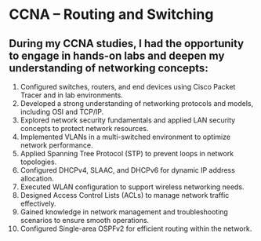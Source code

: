 # CCNA – Routing and Switching

## During my CCNA studies, I had the opportunity to engage in hands-on labs and deepen my understanding of networking concepts:

1. Configured switches, routers, and end devices using Cisco Packet Tracer and in lab environments.
2. Developed a strong understanding of networking protocols and models, including OSI and TCP/IP.
3. Explored network security fundamentals and applied LAN security concepts to protect network resources.
4. Implemented VLANs in a multi-switched environment to optimize network performance.
5. Applied Spanning Tree Protocol (STP) to prevent loops in network topologies.
6. Configured DHCPv4, SLAAC, and DHCPv6 for dynamic IP address allocation.
7. Executed WLAN configuration to support wireless networking needs.
8. Designed Access Control Lists (ACLs) to manage network traffic effectively.
9. Gained knowledge in network management and troubleshooting scenarios to ensure smooth operations.
10. Configured Single-area OSPFv2 for efficient routing within the network.

